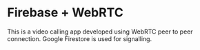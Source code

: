 # Firebase + WebRTC 
This is a video calling app developed using WebRTC peer to peer connection. Google Firestore is used for signalling.